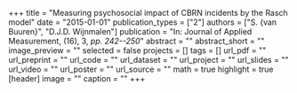 +++
title = "Measuring psychosocial impact of CBRN incidents by the Rasch model"
date = "2015-01-01"
publication_types = ["2"]
authors = ["S. {van Buuren}", "D.J.D. Wijnmalen"]
publication = "In: Journal of Applied Measurement, (16), 3, _pp. 242--250_"
abstract = ""
abstract_short = ""
image_preview = ""
selected = false
projects = []
tags = []
url_pdf = ""
url_preprint = ""
url_code = ""
url_dataset = ""
url_project = ""
url_slides = ""
url_video = ""
url_poster = ""
url_source = ""
math = true
highlight = true
[header]
image = ""
caption = ""
+++
